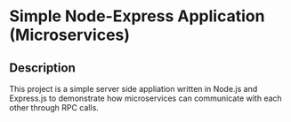 # Simple Node-Express Application (Microservices)

## Description

This project is a simple server side appliation written in Node.js and Express.js to demonstrate how microservices can communicate with each other through RPC calls.

